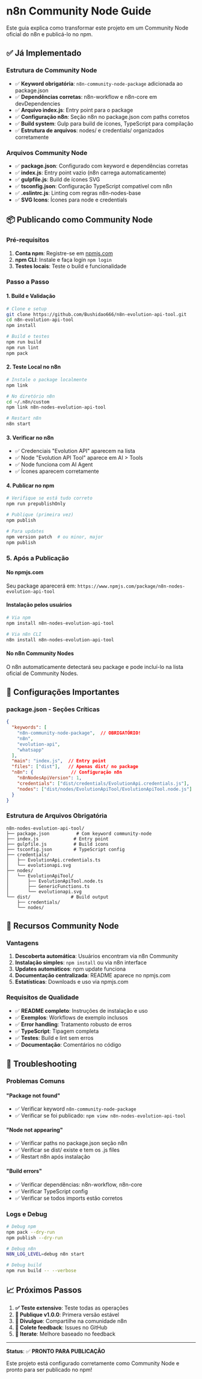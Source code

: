 # n8n Community Node Guide

Este guia explica como transformar este projeto em um Community Node oficial do n8n e publicá-lo no npm.

## ✅ Já Implementado

### Estrutura de Community Node
- ✅ **Keyword obrigatória**: `n8n-community-node-package` adicionada ao package.json
- ✅ **Dependências corretas**: n8n-workflow e n8n-core em devDependencies
- ✅ **Arquivo index.js**: Entry point para o package
- ✅ **Configuração n8n**: Seção n8n no package.json com paths corretos
- ✅ **Build system**: Gulp para build de ícones, TypeScript para compilação
- ✅ **Estrutura de arquivos**: nodes/ e credentials/ organizados corretamente

### Arquivos Community Node
- ✅ **package.json**: Configurado com keyword e dependências corretas
- ✅ **index.js**: Entry point vazio (n8n carrega automaticamente)
- ✅ **gulpfile.js**: Build de ícones SVG
- ✅ **tsconfig.json**: Configuração TypeScript compatível com n8n
- ✅ **.eslintrc.js**: Linting com regras n8n-nodes-base
- ✅ **SVG Icons**: Ícones para node e credentials

## 📦 Publicando como Community Node

### Pré-requisitos
1. **Conta npm**: Registre-se em [npmjs.com](https://www.npmjs.com)
2. **npm CLI**: Instale e faça login `npm login`
3. **Testes locais**: Teste o build e funcionalidade

### Passo a Passo

#### 1. Build e Validação
```bash
# Clone e setup
git clone https://github.com/Bushidao666/n8n-evolution-api-tool.git
cd n8n-evolution-api-tool
npm install

# Build e testes
npm run build
npm run lint
npm pack
```

#### 2. Teste Local no n8n
```bash
# Instale o package localmente
npm link

# No diretório n8n
cd ~/.n8n/custom
npm link n8n-nodes-evolution-api-tool

# Restart n8n
n8n start
```

#### 3. Verificar no n8n
- ✅ Credenciais "Evolution API" aparecem na lista
- ✅ Node "Evolution API Tool" aparece em AI > Tools
- ✅ Node funciona com AI Agent
- ✅ Ícones aparecem corretamente

#### 4. Publicar no npm
```bash
# Verifique se está tudo correto
npm run prepublishOnly

# Publique (primeira vez)
npm publish

# Para updates
npm version patch  # ou minor, major
npm publish
```

### 5. Após a Publicação

#### No npmjs.com
Seu package aparecerá em: `https://www.npmjs.com/package/n8n-nodes-evolution-api-tool`

#### Instalação pelos usuários
```bash
# Via npm
npm install n8n-nodes-evolution-api-tool

# Via n8n CLI
n8n install n8n-nodes-evolution-api-tool
```

#### No n8n Community Nodes
O n8n automaticamente detectará seu package e pode incluí-lo na lista oficial de Community Nodes.

## 🔧 Configurações Importantes

### package.json - Seções Críticas
```json
{
  "keywords": [
    "n8n-community-node-package",  // OBRIGATÓRIO!
    "n8n",
    "evolution-api",
    "whatsapp"
  ],
  "main": "index.js",  // Entry point
  "files": ["dist"],   // Apenas dist/ no package
  "n8n": {              // Configuração n8n
    "n8nNodesApiVersion": 1,
    "credentials": ["dist/credentials/EvolutionApi.credentials.js"],
    "nodes": ["dist/nodes/EvolutionApiTool/EvolutionApiTool.node.js"]
  }
}
```

### Estrutura de Arquivos Obrigatória
```
n8n-nodes-evolution-api-tool/
├── package.json          # Com keyword community-node
├── index.js             # Entry point
├── gulpfile.js          # Build icons
├── tsconfig.json        # TypeScript config
├── credentials/
│   ├── EvolutionApi.credentials.ts
│   └── evolutionapi.svg
├── nodes/
│   └── EvolutionApiTool/
│       ├── EvolutionApiTool.node.ts
│       ├── GenericFunctions.ts
│       └── evolutionapi.svg
└── dist/               # Build output
    ├── credentials/
    └── nodes/
```

## 🚀 Recursos Community Node

### Vantagens
1. **Descoberta automática**: Usuários encontram via n8n Community
2. **Instalação simples**: `npm install` ou via n8n interface
3. **Updates automáticos**: npm update funciona
4. **Documentação centralizada**: README aparece no npmjs.com
5. **Estatísticas**: Downloads e uso via npmjs.com

### Requisitos de Qualidade
- ✅ **README completo**: Instruções de instalação e uso
- ✅ **Exemplos**: Workflows de exemplo inclusos
- ✅ **Error handling**: Tratamento robusto de erros
- ✅ **TypeScript**: Tipagem completa
- ✅ **Testes**: Build e lint sem erros
- ✅ **Documentação**: Comentários no código

## 🐛 Troubleshooting

### Problemas Comuns

#### "Package not found"
- ✅ Verificar keyword `n8n-community-node-package`
- ✅ Verificar se foi publicado: `npm view n8n-nodes-evolution-api-tool`

#### "Node not appearing"
- ✅ Verificar paths no package.json seção n8n
- ✅ Verificar se dist/ existe e tem os .js files
- ✅ Restart n8n após instalação

#### "Build errors"
- ✅ Verificar dependências: n8n-workflow, n8n-core
- ✅ Verificar TypeScript config
- ✅ Verificar se todos imports estão corretos

### Logs e Debug
```bash
# Debug npm
npm pack --dry-run
npm publish --dry-run

# Debug n8n
N8N_LOG_LEVEL=debug n8n start

# Debug build
npm run build -- --verbose
```

## 📈 Próximos Passos

1. **✅ Teste extensivo**: Teste todas as operações
2. **🔄 Publique v1.0.0**: Primera versão estável
3. **📢 Divulgue**: Compartilhe na comunidade n8n
4. **🐛 Colete feedback**: Issues no GitHub
5. **🚀 Iterate**: Melhore baseado no feedback

---

**Status**: ✅ **PRONTO PARA PUBLICAÇÃO** 

Este projeto está configurado corretamente como Community Node e pronto para ser publicado no npm!
